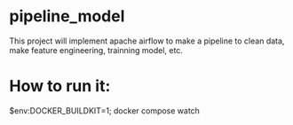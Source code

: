 # pipeline_model
This project will implement apache airflow to make a pipeline to clean data, make feature engineering, trainning model, etc.

# How to run it:
 $env:DOCKER_BUILDKIT=1; docker compose watch